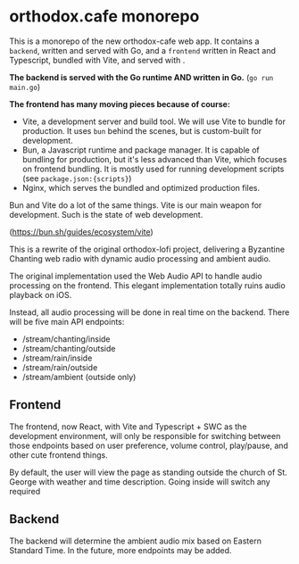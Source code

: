 # orthodox.cafe monorepo

This is a monorepo of the new orthodox-cafe web app. It contains a `backend`, written and served with Go, and a `frontend` written in React and Typescript, bundled with Vite, and served with .

**The backend is served with the Go runtime AND written in Go.** (`go run main.go`)

**The frontend has many moving pieces because of course:**

- Vite, a development server and build tool. We will use Vite to bundle for production. It uses `bun` behind the scenes, but is custom-built for development.
- Bun, a Javascript runtime and package manager. It is capable of bundling for production, but it's less advanced than Vite, which focuses on frontend bundling. It is mostly used for running development scripts (see `package.json:{scripts}`)
- Nginx, which serves the bundled and optimized production files.

Bun and Vite do a lot of the same things. Vite is our main weapon for development. Such is the state of web development.

(https://bun.sh/guides/ecosystem/vite)

This is a rewrite of the original orthodox-lofi project, delivering a Byzantine Chanting web radio with dynamic audio processing and ambient audio.

The original implementation used the Web Audio API to handle audio processing on the frontend. This elegant implementation totally ruins audio playback on iOS.

Instead, all audio processing will be done in real time on the backend. There will be five main API endpoints:

- /stream/chanting/inside
- /stream/chanting/outside
- /stream/rain/inside
- /stream/rain/outside
- /stream/ambient (outside only)

## Frontend

The frontend, now React, with Vite and Typescript + SWC as the development environment, will only be responsible for switching between those endpoints based on user preference, volume control, play/pause, and other cute frontend things.

By default, the user will view the page as standing outside the church of St. George with weather and time description. Going inside will switch any required <audio> endpoints.

## Backend

The backend will determine the ambient audio mix based on Eastern Standard Time. In the future, more endpoints may be added.

